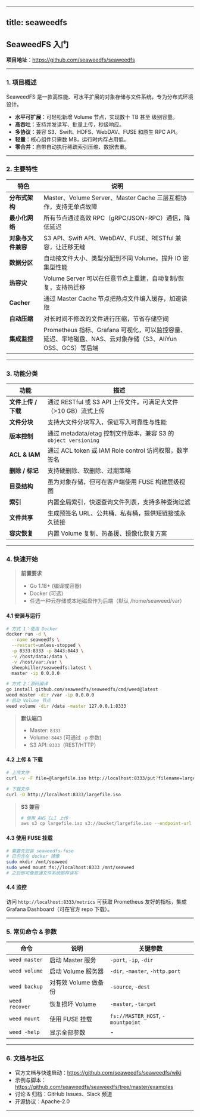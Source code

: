 
---
title: seaweedfs
---

## SeaweedFS 入门

**项目地址**：<https://github.com/seaweedfs/seaweedfs>  

---

### 1.  项目概述  
SeaweedFS 是一款高性能、可水平扩展的对象存储与文件系统，专为分布式环境设计。  
- **水平可扩展**：可轻松新增 Volume 节点，实现数十 TB 甚至 级别容量。  
- **高吞吐**：支持并发读写、批量上传，秒级响应。  
- **多协议**：兼容 S3、Swift、HDFS、WebDAV、FUSE 和原生 RPC API。  
- **轻量**：核心组件只需数 MB，运行时内存占用低。  
- **零合并**：自带自动执行稀疏索引压缩、数据去重。  

---

### 2.  主要特性

| 特色 | 说明 |
|------|------|
| **分布式架构** | Master、Volume Server、Master Cache 三层互相协作，支持无单点故障 |
| **最小化网络** | 所有节点通过高效 RPC（gRPC/JSON-RPC）通信，降低延迟 |
| **对象与文件兼容** | S3 API、Swift API、WebDAV、FUSE、RESTful 兼容，让迁移无缝 |
| **数据分区** | 自动按文件大小、类型分配到不同 Volume，提升 IO 密集型性能 |
| **热容灾** | Volume Server 可以在任意节点上重建，自动复制/恢复，支持热迁移 |
| **Cacher** | 通过 Master Cache 节点把热点文件编入缓存，加速读取 |
| **自动压缩** | 对长时间不修改的文件进行压缩，节省存储空间 |
| **集成监控** | Prometheus 指标、Grafana 可视化，可以监控容量、延迟、率地磁盘、NAS、云对象存储（S3、AliYun OSS、GCS）等后端 |

---

### 3.  功能分类

| 功能 | 描述 |
|-----|-----|
| **文件上传 / 下载** | 通过 RESTful 或 S3 API 上传文件，可满足大文件（>10 GB）流式上传 |
| **文件分块** | 支持大文件分块写入，保证写入可靠性与性能 |
| **版本控制** | 通过 metadata/etag 控制文件版本，兼容 S3 的 `object versioning` |
| **ACL & IAM** | 通过 ACL token 或 IAM Role control 访问权限，数字签名 |
| **删除 / 标记** | 支持硬删除、软删除、过期策略 |
| **目录结构** | 虽为对象存储，但可在客户端使用 FUSE 构建层级视图 |
| **索引** | 内置全局索引，快速查询文件列表，支持多种查询过滤 |
| **文件共享** | 生成预签名 URL、公共桶、私有桶，提供短链接或永久链接 |
| **容灾恢复** | 内置 Volume 复制、热备援、镜像化恢复方案 |

---

### 4.  快速开始

> **前置要求**  
> - Go 1.18+ (编译或容器)  
> - Docker (可选)  
> - 任选一种云存储或本地磁盘作为后端（默认 /home/seaweed/var）  

#### 4.1 安装与运行

```bash
# 方式 1：使用 Docker
docker run -d \
  --name seaweedfs \
  --restart=unless-stopped \
  -p 8333:8333 -p 8443:8443 \
  -v /host/data:/data \
  -v /host/var:/var \
  sheepkiller/seaweedfs:latest \
  master -ip 0.0.0.0

# 方式 2：源码编译
go install github.com/seaweedfs/seaweedfs/cmd/weed@latest
weed master -dir /var -ip 0.0.0.0
# 启动 Volume 节点
weed volume -dir /data -master 127.0.0.1:8333
```

> **默认端口**  
> - Master: `8333`  
> - Volume: `8443` (可通过 `-p` 参数)  
> - S3 API: `8333`（REST/HTTP）  

#### 4.2 上传 & 下载

```bash
# 上传文件
curl -v -F file=@largefile.iso http://localhost:8333/put?filename=largefile.iso

# 下载文件
curl -O http://localhost:8333/largefile.iso
```

> **S3 兼容**  
> ```bash
> # 使用 AWS CLI 上传
> aws s3 cp largefile.iso s3://bucket/largefile.iso --endpoint-url http://localhost:8333
> ```

#### 4.3 使用 FUSE 挂载

```bash
# 需要先安装 seaweedfs-fuse
# 已包含在 docker 镜像
sudo mkdir /mnt/seaweed
sudo weed mount fs://localhost:8333 /mnt/seaweed
# 之后即可像普通文件系统那样读写
```

#### 4.4 监控

访问 `http://localhost:8333/metrics` 可获取 Prometheus 友好的指标，集成 Grafana Dashboard（可在官方 repo 下载）。

---

### 5.  常见命令 & 参数

| 命令 | 说明 | 关键参数 |
|-----|------|----------|
| `weed master` | 启动 Master 服务 | `-port`, `-ip`, `-dir` |
| `weed volume` | 启动 Volume 服务器 | `-dir`, `-master`, `-http.port` |
| `weed backup` | 对有效 Volume 做备份 | `-source`, `-dest` |
| `weed recover` | 恢复损坏 Volume | `-master`, `-target` |
| `weed mount` | 使用 FUSE 挂载 | `fs://MASTER_HOST`, `-mountpoint` |
| `weed -help` | 显示全部参数 | - |

---

### 6.  文档与社区

- 官方文档与快速启动：<https://github.com/seaweedfs/seaweedfs/wiki>
- 示例与脚本：<https://github.com/seaweedfs/seaweedfs/tree/master/examples>
- 讨论 & 归档：GitHub Issues、Slack 频道
- 开源协议：Apache‑2.0

---